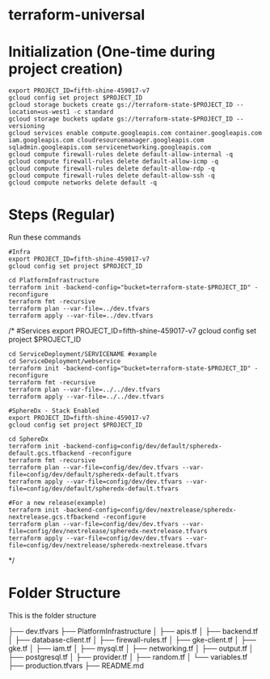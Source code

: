 # terraform-universal

# Initialization (One-time during project creation)

    export PROJECT_ID=fifth-shine-459017-v7
    gcloud config set project $PROJECT_ID
    gcloud storage buckets create gs://terraform-state-$PROJECT_ID --location=us-west1 -c standard
    gcloud storage buckets update gs://terraform-state-$PROJECT_ID --versioning
    gcloud services enable compute.googleapis.com container.googleapis.com iam.googleapis.com cloudresourcemanager.googleapis.com sqladmin.googleapis.com servicenetworking.googleapis.com 
    gcloud compute firewall-rules delete default-allow-internal -q
    gcloud compute firewall-rules delete default-allow-icmp -q
    gcloud compute firewall-rules delete default-allow-rdp -q
    gcloud compute firewall-rules delete default-allow-ssh -q
    gcloud compute networks delete default -q 

# Steps (Regular)
Run these commands
    
    #Infra
    export PROJECT_ID=fifth-shine-459017-v7
    gcloud config set project $PROJECT_ID

    cd PlatformInfrastructure
    terraform init -backend-config="bucket=terraform-state-$PROJECT_ID" -reconfigure
    terraform fmt -recursive
    terraform plan --var-file=../dev.tfvars
    terraform apply --var-file=../dev.tfvars
/*
    #Services
    export PROJECT_ID=fifth-shine-459017-v7
    gcloud config set project $PROJECT_ID
    
    cd ServiceDeployment/SERVICENAME #example 
    cd ServiceDeployment/webservice
    terraform init -backend-config="bucket=terraform-state-$PROJECT_ID" -reconfigure
    terraform fmt -recursive
    terraform plan --var-file=../../dev.tfvars
    terraform apply --var-file=../../dev.tfvars

    #SphereDx - Stack Enabled
    export PROJECT_ID=fifth-shine-459017-v7
    gcloud config set project $PROJECT_ID
    
    cd SphereDx
    terraform init -backend-config=config/dev/default/spheredx-default.gcs.tfbackend -reconfigure
    terraform fmt -recursive
    terraform plan --var-file=config/dev/dev.tfvars --var-file=config/dev/default/spheredx-default.tfvars
    terraform apply --var-file=config/dev/dev.tfvars --var-file=config/dev/default/spheredx-default.tfvars

    #For a new release(example)
    terraform init -backend-config=config/dev/nextrelease/spheredx-nextrelease.gcs.tfbackend -reconfigure
    terraform plan --var-file=config/dev/dev.tfvars --var-file=config/dev/nextrelease/spheredx-nextrelease.tfvars
    terraform apply --var-file=config/dev/dev.tfvars --var-file=config/dev/nextrelease/spheredx-nextrelease.tfvars    
*/
# Folder Structure
This is the folder structure

├── dev.tfvars
    ├── PlatformInfrastructure
    │   ├── apis.tf
    │   ├── backend.tf
    │   ├── database-client.tf
    │   ├── firewall-rules.tf
    │   ├── gke-client.tf
    │   ├── gke.tf
    │   ├── iam.tf
    │   ├── mysql.tf
    │   ├── networking.tf
    │   ├── output.tf
    │   ├── postgresql.tf
    │   ├── provider.tf
    │   ├── random.tf
    │   └── variables.tf
    ├── production.tfvars
    ├── README.md
